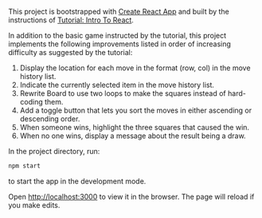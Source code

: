 This project is bootstrapped with [Create React App](https://github.com/facebookincubator/create-react-app) and built by the instructions of [Tutorial: Intro To React](https://reactjs.org/tutorial/tutorial.html).

In addition to the basic game instructed by the tutorial, this project implements the following improvements listed in order of increasing difficulty as suggested by the tutorial:

1. Display the location for each move in the format (row, col) in the move history list.
2. Indicate the currently selected item in the move history list.
3. Rewrite Board to use two loops to make the squares instead of hard-coding them.
4. Add a toggle button that lets you sort the moves in either ascending or descending order.
5. When someone wins, highlight the three squares that caused the win.
6. When no one wins, display a message about the result being a draw.

In the project directory, run:

```bash
npm start
```

to start the app in the development mode.

Open [http://localhost:3000](http://localhost:3000) to view it in the browser.
The page will reload if you make edits.<br>
